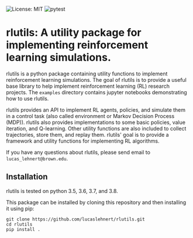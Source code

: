 ![License: MIT](https://img.shields.io/badge/License-MIT-yellow.svg)
![pytest](https://github.com/lucaslehnert/rlutils/workflows/pytest/badge.svg)

# rlutils: A utility package for implementing reinforcement learning simulations.

rlutils is a python package containing utility functions to implement reinforcement learning simulations. 
The goal of rlutils is to provide a useful base library to help implement reinforcement learning (RL) research projects.
The `examples` directory contains jupyter notebooks demonstrating how to use rlutils.

rlutils provides an API to implement RL agents, policies, and simulate them in a control task (also called environment or Markov Decision Process (MDP)). rlutils also provides implementations to some basic policies, value iteration, and Q-learning. Other utility functions are also included to collect trajectories, store them, and replay them.
rlutils' goal is to provide a framework and utility functions for implementing RL algorithms.

If you have any questions about rlutils, please send email to `lucas_lehnert@brown.edu`.

## Installation

rlutils is tested on python 3.5, 3.6, 3.7, and 3.8.

This package can be installed by cloning this repository and then installing it using pip:

```
git clone https://github.com/lucaslehnert/rlutils.git
cd rlutils
pip install .
```
